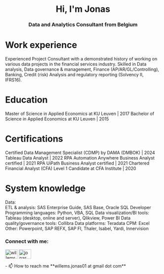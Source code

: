 <h1 align="center">Hi, I'm Jonas</h1>
<h3 align="center">Data and Analytics Consultant from Belgium</h3>

# Work experience
Experienced Project Consultant with a demonstrated history of working on various data projects in the financial services industry. 
Skilled in Data analysis, Data governance & management, Finance (AP/AR/GL/Controlling), Banking, Credit (risk) Analysis and regulatory reporting (Solvency II, IFRS16).

# Education
Master of Science in Applied Economics at KU Leuven | 2017
Bachelor of Science in Applied Economics at KU Leuven | 2015

# Certifications
Certified Data Management Specialist (CDMP) by DAMA (DMBOK) | 2024
Tableau Data Analyst | 2022
RPA Automation Anywhere Business Analyst certified | 2021
RPA UiPath Business Analyst certified | 2021
Chartered Financial Analyst (CFA) Level 1 Candidate at CFA Institute | 2020

# System knowledge
Data:	
      ETL & analysis: SAS Enterprise Guide, SAS Base, Oracle SQL Developer
      Programming languages: Python, VBA, SQL
      Data visualization/BI tools: Tableau (desktop, online and server), Qlikview, Power BI
      Data quality/governance tools: Collibra
      Data platforms: Teradata
CPM:	Excel
Other:	Powerpoint, SAP REFX, SAP FI, Thaler, Isabel, Yardi, Innervision


<h3 align="left">Connect with me:</h3>
<p align="left">
<a href="https://linkedin.com/in/willems-jonas" target="blank"><img align="center" src="https://raw.githubusercontent.com/rahuldkjain/github-profile-readme-generator/master/src/images/icons/Social/linked-in-alt.svg" alt="willems-jonas" height="30" width="40" /></a>
<a href="https://www.youtube.com/c/jonas_willems" target="blank"><img align="center" src="https://raw.githubusercontent.com/rahuldkjain/github-profile-readme-generator/master/src/images/icons/Social/youtube.svg" alt="jonas_willems" height="30" width="40" /></a>
</p>
- 📫 How to reach me **willems.jonas01 at gmail dot com**
